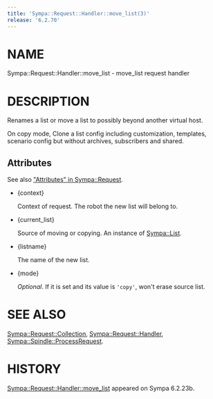 ```yaml
---
title: 'Sympa::Request::Handler::move_list(3)'
release: '6.2.70'
---
```


# NAME

Sympa::Request::Handler::move\_list - move\_list request handler

# DESCRIPTION

Renames a list or move a list to possibly beyond another virtual host.

On copy mode, Clone a list config including customization, templates,
scenario config but without archives, subscribers and shared.

## Attributes

See also ["Attributes" in Sympa::Request](./Sympa-Request.3.md#attributes).

- {context}

    Context of request.  The robot the new list will belong to.

- {current\_list}

    Source of moving or copying.  An instance of [Sympa::List](./Sympa-List.3.md).

- {listname}

    The name of the new list.

- {mode}

    _Optional_.
    If it is set and its value is `'copy'`,
    won't erase source list.

# SEE ALSO

[Sympa::Request::Collection](./Sympa-Request-Collection.3.md),
[Sympa::Request::Handler](./Sympa-Request-Handler.3.md),
[Sympa::Spindle::ProcessRequest](./Sympa-Spindle-ProcessRequest.3.md).

# HISTORY

[Sympa::Request::Handler::move\_list](./Sympa-Request-Handler-move_list.3.md) appeared on Sympa 6.2.23b.
